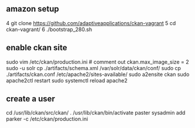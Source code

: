 ## amazon setup
4  git clone https://github.com/adaptiveapplications/ckan-vagrant
5  cd ckan-vagrant/
6  ./bootstrap_280.sh 

## enable ckan site
sudo vim  /etc/ckan/production.ini # comment out ckan.max_image_size = 2
sudo -u solr cp ./artifacts/schema.xml /var/solr/data/ckan/conf/
sudo cp ./artifacts/ckan.conf /etc/apache2/sites-available/
sudo a2ensite ckan
sudo apache2ctl restart
sudo systemctl reload apache2

## create a user
cd /usr/lib/ckan/src/ckan/
. /usr/lib/ckan/bin/activate
paster sysadmin add parker -c /etc/ckan/production.ini